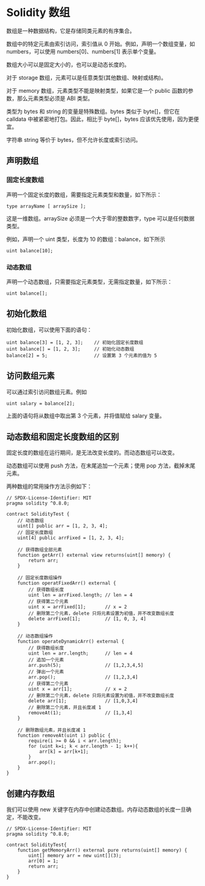 # Solidity 数组

数组是一种数据结构，它是存储同类元素的有序集合。

数组中的特定元素由索引访问，索引值从 0 开始。例如，声明一个数组变量，如 numbers，可以使用 numbers[0]、numbers[1] 表示单个变量。

数组大小可以是固定大小的，也可以是动态长度的。

对于 storage 数组，元素可以是任意类型(其他数组、映射或结构)。

对于 memory 数组，元素类型不能是映射类型，如果它是一个 public 函数的参数，那么元素类型必须是 ABI 类型。

类型为 bytes 和 string 的变量是特殊数组。bytes 类似于 byte[]，但它在 calldata 中被紧密地打包。因此，相比于 byte[]，bytes 应该优先使用，因为更便宜。

字符串 string 等价于 bytes，但不允许长度或索引访问。

## 声明数组

### 固定长度数组

声明一个固定长度的数组，需要指定元素类型和数量，如下所示：

```solidity
type arrayName [ arraySize ];
```

这是一维数组。arraySize 必须是一个大于零的整数数字，type 可以是任何数据类型。

例如，声明一个 uint 类型，长度为 10 的数组：balance，如下所示

```solidity
uint balance[10];
```

### 动态数组

声明一个动态数组，只需要指定元素类型，无需指定数量，如下所示：

```solidity
uint balance[];
```

## 初始化数组

初始化数组，可以使用下面的语句：

```solidity
uint balance[3] = [1, 2, 3];    // 初始化固定长度数组
uint balance[] = [1, 2, 3];     // 初始化动态数组
balance[2] = 5;                 // 设置第 3 个元素的值为 5 
```

## 访问数组元素

可以通过索引访问数组元素。例如

```solidity
uint salary = balance[2];
```

上面的语句将从数组中取出第 3 个元素，并将值赋给 salary 变量。

## 动态数组和固定长度数组的区别

固定长度的数组在运行期间，是无法改变长度的。而动态数组可以改变。

动态数组可以使用 push 方法，在末尾追加一个元素；使用 pop 方法，截掉末尾元素。

两种数组的常用操作方法示例如下：

```solidity
// SPDX-License-Identifier: MIT
pragma solidity ^0.8.0;

contract SolidityTest {
    // 动态数组
    uint[] public arr = [1, 2, 3, 4];
    // 固定长度数组
    uint[4] public arrFixed = [1, 2, 3, 4];

    // 获得数组全部元素
    function getArr() external view returns(uint[] memory) {
        return arr;
    }

    // 固定长度数组操作
    function operatFixedArr() external {
        // 获得数组长度
        uint len = arrFixed.length; // len = 4
        // 获得第二个元素
        uint x = arrFixed[1];       // x = 2
        // 删除第二个元素，delete 只将元素设置为初值，并不改变数组长度
        delete arrFixed[1];         // [1, 0, 3, 4]
    }

    // 动态数组操作
    function operateDynamicArr() external {
        // 获得数组长度
        uint len = arr.length;      // len = 4
        // 追加一个元素
        arr.push(5);                // [1,2,3,4,5]
        // 弹出一个元素
        arr.pop();                  // [1,2,3,4]
        // 获得第二个元素
        uint x = arr[1];            // x = 2
        // 删除第二个元素，delete 只将元素设置为初值，并不改变数组长度
        delete arr[1];              // [1,0,3,4]
        // 删除第二个元素，并且长度减 1
        removeAt(1);                // [1,3,4]
    }

    // 删除数组元素，并且长度减 1
    function removeAt(uint i) public {
        require(i >= 0 && i < arr.length);
        for (uint k=i; k < arr.length - 1; k++){
            arr[k] = arr[k+1];
        }
        arr.pop();
    }
}
```

## 创建内存数组

我们可以使用 new 关键字在内存中创建动态数组。内存动态数组的长度一旦确定，不能改变。

```solidity
// SPDX-License-Identifier: MIT
pragma solidity ^0.8.0;

contract SolidityTest{
    function getMemoryArr() external pure returns(uint[] memory) {
        uint[] memory arr = new uint[](3);
        arr[0] = 1;
        return arr;
    }
}
```
